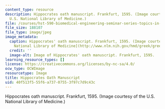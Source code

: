 ```yaml
---
content_type: resource
description: Hippocrates oath manuscript. Frankfurt, 1595. (Image courtesy of the
  U.S. National Library of Medicine.)
file: /courses/hst-590-biomedical-engineering-seminar-series-topics-in-medical-ethics-and-responsible-conduct-in-research-fall-2005-spring-2006/40f513f555f6a73707553f97c7d9c43c_hst-590f05s06.jpg
file_size: 188107
file_type: image/jpeg
image_metadata:
  caption: Hippocrates' oath manuscript. Frankfurt, 1595. (Image courtesy of the [U.S.
    National Library of Medicine](http://www.nlm.nih.gov/hmd/greek/greek_oath.html).)
  credit: ''
  image-alt: Image of Hippocrates' oath manuscript. Frankfurt, 1595.
learning_resource_types: []
license: https://creativecommons.org/licenses/by-nc-sa/4.0/
ocw_type: OCWImage
resourcetype: Image
title: Hippocrates Oath Manuscript
uid: 40f513f5-55f6-a737-0755-3f97c7d9c43c
---
```

Hippocrates oath manuscript. Frankfurt, 1595. (Image courtesy of the U.S. National Library of Medicine.)